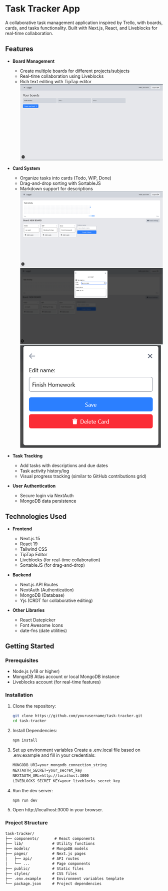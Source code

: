 # Task Tracker App

A collaborative task management application inspired by Trello, with boards, cards, and tasks functionality. Built with Next.js, React, and Liveblocks for real-time collaboration.

<!-- Replace with actual screenshot -->

## Features

- **Board Management**
  - Create multiple boards for different projects/subjects
  - Real-time collaboration using Liveblocks
  - Rich text editing with TipTap editor
  ![board page](pictures\boardpage.png)

- **Card System**
  - Organize tasks into cards (Todo, WIP, Done)
  - Drag-and-drop sorting with SortableJS
  - Markdown support for descriptions
  ![column](pictures\column.png)
  ![card creation](pictures\card_creation.png)
  ![edit card](pictures\edit_card.png)

- **Task Tracking**
  - Add tasks with descriptions and due dates
  - Task activity history/log
  - Visual progress tracking (similar to GitHub contributions grid)

- **User Authentication**
  - Secure login via NextAuth
  - MongoDB data persistence

## Technologies Used

- **Frontend**
  - Next.js 15
  - React 19
  - Tailwind CSS
  - TipTap Editor
  - Liveblocks (for real-time collaboration)
  - SortableJS (for drag-and-drop)

- **Backend**
  - Next.js API Routes
  - NextAuth (Authentication)
  - MongoDB (Database)
  - Yjs (CRDT for collaborative editing)

- **Other Libraries**
  - React Datepicker
  - Font Awesome Icons
  - date-fns (date utilities)

## Getting Started

### Prerequisites

- Node.js (v18 or higher)
- MongoDB Atlas account or local MongoDB instance
- Liveblocks account (for real-time features)

### Installation

1. Clone the repository:
   ```bash
   git clone https://github.com/yourusername/task-tracker.git
   cd task-tracker
   ```

2. Install Dependencies:
    ```bash
    npm install
    ```
    
3. Set up environment variables 
  Create a .env.local file based on .env.example and fill in your credentials:

    ```txt
    MONGODB_URI=your_mongodb_connection_string
    NEXTAUTH_SECRET=your_secret_key
    NEXTAUTH_URL=http://localhost:3000
    LIVEBLOCKS_SECRET_KEY=your_liveblocks_secret_key
    ```

4. Run the dev server:
    ```
    npm run dev
    ```
5. Open http://localhost:3000 in your browser.

### Project Structure
    task-tracker/
    ├── components/       # React components
    ├── lib/             # Utility functions
    ├── models/          # MongoDB models
    ├── pages/           # Next.js pages
    │   ├── api/         # API routes
    │   └── ...          # Page components
    ├── public/          # Static files
    ├── styles/          # CSS files
    ├── .env.example     # Environment variables template
    └── package.json     # Project dependencies
